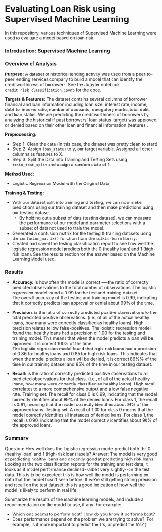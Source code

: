 # Evaluating Loan Risk using Supervised Machine Learning  
In this repository, various techniques of Supervised Machine Learning were used to evaluate a model based on loan risk.  

### Introduction: Supervised Machine Learning  
### Overview of Analysis 
**Purpose:** A dataset of historical lending activity was used from a peer-to-peer lending services company to build a model that can identify the creditworthiness of borrowers. See the Jupyter notebook `credit_risk_classification.ipynb` for the code.  
  
**Targets & Features:** The dataset contains several columns of borrower financial and loan information including loan size, interest rate,	income, debt-to-income ratio, number of accounts,	derogatory marks,	total debt, and	loan status. We are predicting the creditworthiness of borrowers by analyzing the historical if past borrowers' loan status (target) was approved or denied based on their other loan and financial information (features).

**Preprocessing:**
* Step 1: Clean the data (in this case, the dataset was pretty clean to start)
* Step 2: Assign `loan_status` to y, our target variable. Assigned all other columns as features to X.
* Step 3: Split the Data into Training and Testing Sets using `train_test_split` and assign a random state of 1.
   
**Method Used:**
* Logistic Regression Model with the Original Data

**Training & Testing:**
* With our dataset split into training and testing, we can now make predictions using our training dataset and then make predictions using our testing dataset.
  * By holding out a subset of data (testing dataset), we can measure the performance of our model and parameter selections with a subset of data not used to train the model.
* Generated a confusion matrix for the testing & training datasets using the `confusion_matrix()` function from the `scikit-learn` library.
* Created and saved the testing classification report to see how well the logistic regression model predicts both the 0 (healthy loan) and 1 (high-risk loan). See the results section for the answer based on the Machine Learning Model used.

### Results  
  * **Accuracy:** is how often the model is correct —-the ratio of correctly predicted observations to the total number of observations. The logistic regression model found a 0.99 for the test and training dataset.  
    The overall accuracy of the testing and training model is 0.99, indicating that it correctly predicts loan approval or denial about 99% of the time.  
  * **Precision:** is the ratio of correctly predicted positive observations to the total predicted positive observations. (i.e., of all of the actual healthy loans, how many were correctly classified as healthy loans). High precision relates to low false-positives.
    The logistic regression model found that healthy loans had a precision of 1.00 for the testing and training model. This means that when the model predicts a loan will be approved, it is correct 100% of the time.  
    The logistic regression model found that high-risk loans had a precision of 0.86 for healthy loans and 0.85 for high-risk loans. This indicates that when the model predicts a loan will be denied, it is correct 86%% of the time in our training dataset and 85% of the time in our testing dataset.


         
  * **Recall:** is the ratio of correctly predicted positive observations to all predicted observations for that class. (i.e., of all of the actual healthy loans, how many were correctly classified as healthy loans). High recall correlates to a more comprehensive output and a low false negative rate.
    Training set: The recall for class 0 is 0.99, indicating that the model correctly identifies about 99% of the denied loans. For class 1, the recall is 0.91, meaning that the model correctly identifies about 91% of the approved loans.
    Testing set: A recall of 1.00 for class 0 means that the model correctly identifies all instances of denied loans. For class 1, the recall is 0.90, indicating that the model correctly identifies about 90% of the approved loans.


### Summary  
Question: How well does the logistic regression model predict both the 0 (healthy loan) and 1 (high-risk loan) labels?
Answer: The model is very good at predicting healthy loans and decently good at predicting high risk loans.
Looking at the two classification reports for the training and test data, it looks as if model performance declined--albeit very slightly--on the test data. This is to be expected: this is how well the model is performing on data that the model hasn't seen before. If we're still getting strong precision and recall on the test dataset, this is a good indication of how well the model is likely to perform in real life.


Summarize the results of the machine learning models, and include a recommendation on the model to use, if any. For example:
* Which one seems to perform best? How do you know it performs best?
* Does performance depend on the problem we are trying to solve? (For example, is it more important to predict the `1`'s, or predict the `0`'s? )  
